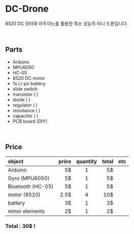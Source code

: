 # DC-Drone
8520 DC 모터와 아두이노를 활용한 최소 성능의 미니 드론입니다.

<br>

## Parts
- Arduino 
- MPU6050
- HC-05
- 8520 DC motor
- 1s Li-po battery
- slide switch
- transistor ( )
- diode ( )
- regulator ( )
- resistance ( )
- capacitor ( )
- PCB board (DIY)

<br>

## Price
| object | price | quantity | total | etc |
| :- | -: | :-: | -: | - |
Arduino | 5$ | 1 | 5$ | |
Gyro (MPU6050) | 5$ | 1 | 5$ | |
Bluetooth (HC-05) | 5$ | 1 | 5$ | |
motor (8520) | 2.5$ | 4 | 10$ | |
battery | 3$ | 1 | 3$ | |
minor elements | 2$ | 1 | 2$ | |

### Total : **30$** !

<br>

